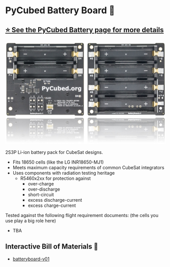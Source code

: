 # PyCubed Battery Board 🔋

## [⭐ See the PyCubed Battery page for more details](https://www.notion.so/maholli/PyCubed-4cbfac7e9b684852a2ab2193bd485c4d)

<p align="middle">
  <img width="700" src="https://github.com/pycubed/documentation/blob/master/images/PyCubed_batteryboard-v01.jpg">
</p>

2S3P Li-ion battery pack for CubeSat designs.
   - Fits 18650 cells (like the LG INR18650-MJ1)
   - Meets maximum capacity requirements of common CubeSat integrators
   - Uses components with radiation testing heritage
      - R5460x2xx for protection against
         - over-charge 
         - over-discharge
         - short-circuit
         - excess discharge-current
         - excess charge-current

Tested against the following flight requirement documents:
(the cells you use play a big role here)
   - TBA

## Interactive Bill of Materials 🛒
- [batteryboard-v01](https://pycubed.github.io/hardware/batteryboard-v01)
